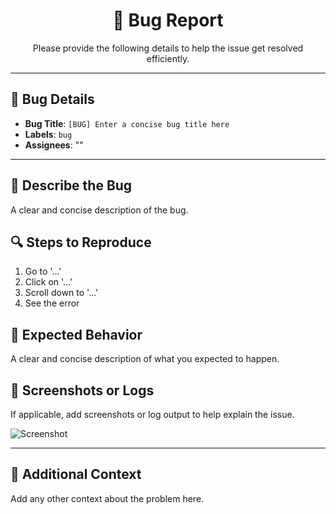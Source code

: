 <div align="center">
  
# 🐞 Bug Report

Please provide the following details to help the issue get resolved efficiently.

---

</div>

## 📝 Bug Details

- **Bug Title**: `[BUG] Enter a concise bug title here`
- **Labels**: `bug`
- **Assignees**: ""

---

## 🐛 Describe the Bug

A clear and concise description of the bug.

## 🔍 Steps to Reproduce

1. Go to '...'
2. Click on '...'
3. Scroll down to '...'
4. See the error

## 🤔 Expected Behavior

A clear and concise description of what you expected to happen.

## 📸 Screenshots or Logs

If applicable, add screenshots or log output to help explain the issue.

![Screenshot](https://via.placeholder.com/600x150)

---

## 📝 Additional Context

Add any other context about the problem here.